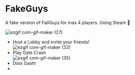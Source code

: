 # FakeGuys

A fake version of FallGuys for max 4 players. Using Steam 👑

![ezgif com-gif-maker (27)](https://user-images.githubusercontent.com/50857082/191403047-6bfdb075-a171-4583-9705-682b76ef6520.gif)
- Host a Lobby and invite your friends! </br>
![ezgif com-gif-maker (33)](https://user-images.githubusercontent.com/50857082/191639102-bbac54d4-2da9-4a32-b924-3600b5bbe046.gif)
- Play Gate Crash </br>
![ezgif com-gif-maker (35)](https://user-images.githubusercontent.com/50857082/191639880-09787182-610a-40c8-947f-bca4f78c0cdd.gif)
- Door Dash! </br>
- 
